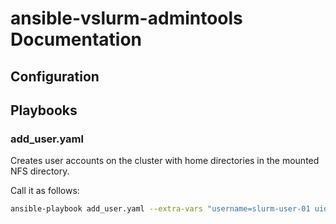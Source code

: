 # ansible-vslurm-admintools Documentation

## Configuration

## Playbooks

### add_user.yaml

Creates user accounts on the cluster with home directories in the mounted NFS directory.

Call it as follows:
```bash
ansible-playbook add_user.yaml --extra-vars "username=slurm-user-01 uid=301"
```
